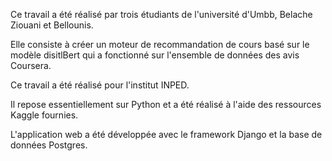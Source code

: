 Ce travail a été réalisé par trois étudiants de l'université d'Umbb, Belache Ziouani et Bellounis. 

Elle consiste à créer un moteur de recommandation de cours basé sur le modèle disitlBert qui a fonctionné sur l'ensemble de données des avis Coursera.

Ce travail a été réalisé pour l'institut INPED. 

Il repose essentiellement sur Python et a été réalisé à l'aide des ressources Kaggle fournies. 

L'application web a été développée avec le framework Django et la base de données Postgres.
